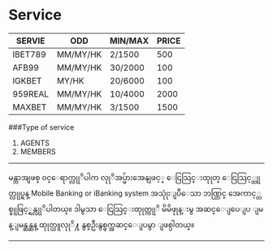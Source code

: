 # Service



| SERVIE| ODD | MIN/MAX |PRICE|
| -- | -- | -- | -- |
| IBET789 | MM/MY/HK | 2/1500 | 500 |
| AFB99 |MM/MY/HK| 30/2000 | 100 |
| IGKBET| MY/HK| 20/6000| 100 |
| 959REAL|MM/MY/HK|10/4000|2000|
|MAXBET|MM/MY/HK|3/1500|1500

###Type of service

1. AGENTS
2. MEMBERS





---


မန္ဘာအျဖစ္ ၀င္ေရာက္လုုိပါက လုုိအပ္မ်ားအေနျဖင့္
ေငြသြင္းထုုတ္ ေငြသြင့္ထုုတ္လုုပ္ရန္ Mobile Banking or iBanking system အသုုံးျပဳေသာ ဘဏ္တြင္ အေကာင့္တစ္ခုုဖြင့္ရန္လုုိပါတယ္။ ဒါမွသာ ေငြသြင္းထုုတ္ကုုိ မိမိဖုုန္းမွ အဆင္ေျပေျပ ျမန္ျမန္ဆန္ဆန္ ထုုတ္ယူလုုိ႔ နွစ္ဦးနွစ္ဖက္အဆင္ေျပမွာ ျဖစ္ပါတယ္။



---


